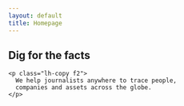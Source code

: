```yaml
---
layout: default
title: Homepage
---
```


<article class="w-100 bg-blue-id white pv2">
  <div class="w-60 center tc">
    <h1 class="f-headline mb2">Dig for the facts</h1>

    <p class="lh-copy f2">
      We help journalists anywhere to trace people,
      companies and assets across the globe.
    </p>
  </div>
</article>
